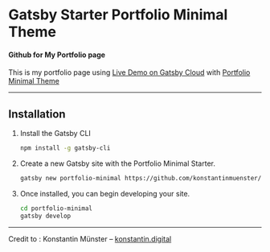 # Gatsby Starter Portfolio Minimal Theme

#### Github for My Portfolio page

This is my portfolio page using [Live Demo on Gatsby Cloud](https://www.gatsbyjs.com/) with [Portfolio Minimal Theme](https://github.com/konstantinmuenster/gatsby-theme-portfolio-minimal)

---

## Installation

1. Install the Gatsby CLI

   ```sh
   npm install -g gatsby-cli
   ```

2. Create a new Gatsby site with the Portfolio Minimal Starter.

   ```sh
   gatsby new portfolio-minimal https://github.com/konstantinmuenster/gatsby-starter-portfolio-minimal-theme
   ```

3. Once installed, you can begin developing your site.

   ```sh
   cd portfolio-minimal
   gatsby develop
   ```

---

Credit to : Konstantin Münster – [konstantin.digital](https://konstantin.digital)
